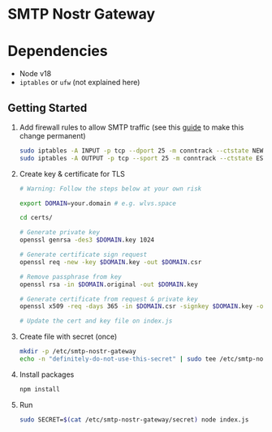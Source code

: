 # SMTP Nostr Gateway

# Dependencies
- Node v18
- `iptables` or `ufw` (not explained here)

## Getting Started
1. Add firewall rules to allow SMTP traffic (see this [guide](https://www.cyberciti.biz/faq/how-to-save-iptables-firewall-rules-permanently-on-linux/) to make this change permanent)

    ```sh
    sudo iptables -A INPUT -p tcp --dport 25 -m conntrack --ctstate NEW,ESTABLISHED -j ACCEPT
    sudo iptables -A OUTPUT -p tcp --sport 25 -m conntrack --ctstate ESTABLISHED -j ACCEPT
    ```

2. Create key & certificate for TLS
    ```sh
    # Warning: Follow the steps below at your own risk

    export DOMAIN=your.domain # e.g. wlvs.space
    
    cd certs/

    # Generate private key
    openssl genrsa -des3 $DOMAIN.key 1024

    # Generate certificate sign request
    openssl req -new -key $DOMAIN.key -out $DOMAIN.csr

    # Remove passphrase from key
    openssl rsa -in $DOMAIN.original -out $DOMAIN.key

    # Generate certificate from request & private key
    openssl x509 -req -days 365 -in $DOMAIN.csr -signkey $DOMAIN.key -out $DOMAIN.crt

    # Update the cert and key file on index.js 
    ```

3. Create file with secret (once)

    ```sh
    mkdir -p /etc/smtp-nostr-gateway
    echo -n "definitely-do-not-use-this-secret" | sudo tee /etc/smtp-nostr-gateway/secret
    ```

4. Install packages

    ```sh
    npm install
    ```

5. Run

    ```sh
    sudo SECRET=$(cat /etc/smtp-nostr-gateway/secret) node index.js
    ```

